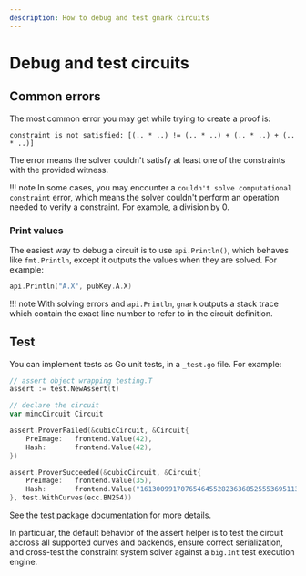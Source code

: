 ```yaml
---
description: How to debug and test gnark circuits
---
```


# Debug and test circuits

## Common errors

The most common error you may get while trying to create a proof is:

```no-lang
constraint is not satisfied: [(.. * ..) != (.. * ..) + (.. * ..) + (.. * ..)]
```

The error means the solver couldn't satisfy at least one of the constraints with the provided
witness.

!!! note
    In some cases, you may encounter a `couldn't solve computational constraint` error, which means
    the solver couldn't perform an operation needed to verify a constraint.
    For example, a division by 0.

### Print values

The easiest way to debug a circuit is to use `api.Println()`, which behaves like `fmt.Println`, except
it outputs the values when they are solved. For example:

```go
api.Println("A.X", pubKey.A.X)
```

!!! note
    With solving errors and `api.Println`, `gnark` outputs a stack trace which contain the exact line number to refer to in the circuit definition.

## Test

You can implement tests as Go unit tests, in a `_test.go` file. For example:

```go
// assert object wrapping testing.T
assert := test.NewAssert(t)

// declare the circuit
var mimcCircuit Circuit

assert.ProverFailed(&cubicCircuit, &Circuit{
    PreImage:   frontend.Value(42),
    Hash:       frontend.Value(42),
})

assert.ProverSucceeded(&cubicCircuit, &Circuit{
    PreImage:   frontend.Value(35),
    Hash:       frontend.Value("16130099170765464552823636852555369511329944820189892919423002775646948828469"),
}, test.WithCurves(ecc.BN254))

```

See the [test package documentation](https://pkg.go.dev/github.com/consensys/gnark/test@v0.5.2) for more details.

In particular, the default behavior of the assert helper is to test the circuit accross all supported curves and backends, ensure correct serialization, and cross-test the constraint system solver against a `big.Int` test execution engine.